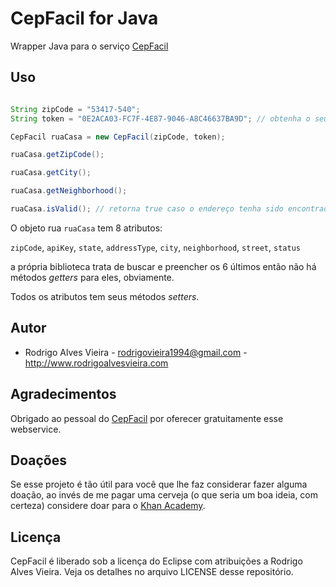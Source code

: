 # CepFacil for Java

Wrapper Java para o serviço [CepFacil](cepfacil.com.br)

## Uso

```java

String zipCode = "53417-540";
String token = "0E2ACA03-FC7F-4E87-9046-A8C46637BA9D"; // obtenha o seu em www.cepfacil.com.br

CepFacil ruaCasa = new CepFacil(zipCode, token);

ruaCasa.getZipCode();

ruaCasa.getCity();

ruaCasa.getNeighborhood();

ruaCasa.isValid(); // retorna true caso o endereço tenha sido encontrado, do contrário retorna false. Essa tu advinhou, hein?

```

O objeto rua `ruaCasa` tem 8 atributos:

`zipCode`, `apiKey`, `state`, `addressType`, `city`, `neighborhood`, `street`, `status`

a própria biblioteca trata de buscar e preencher os 6 últimos então não há métodos _getters_ para eles, obviamente.

Todos os atributos tem seus métodos _setters_.

## Autor

* Rodrigo Alves Vieira - rodrigovieira1994@gmail.com - http://www.rodrigoalvesvieira.com

## Agradecimentos

Obrigado ao pessoal do [CepFacil](www.cepfacil.com.br) por oferecer gratuitamente esse webservice.

## Doações

Se esse projeto é tão útil para você que lhe faz considerar fazer alguma doação, ao invés de me pagar uma cerveja (o que seria um boa ideia, com certeza) considere doar para o [Khan Academy](https://www.khanacademy.org/).

## Licença

CepFacil é liberado sob a licença do Eclipse com atribuições a Rodrigo Alves Vieira.
Veja os detalhes no arquivo LICENSE desse repositório.
